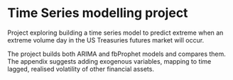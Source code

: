 # Time Series modelling project 

Project exploring building a time series model to predict extreme when an extreme volume day in the US Treasuries futures market will occur.

The project builds both ARIMA and fbProphet models and compares them.  The appendix suggests adding exogenous variables, mapping to time lagged, realised volatility of other financial assets.
